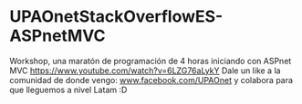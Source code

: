 # UPAOnetStackOverflowES-ASPnetMVC
Workshop, una maratón de programación de 4 horas iniciando con ASPnet MVC https://www.youtube.com/watch?v=6LZG76aLykY Dale un like a la comunidad de donde vengo: www.facebook.com/UPAOnet y colabora para que lleguemos a nivel Latam :D
